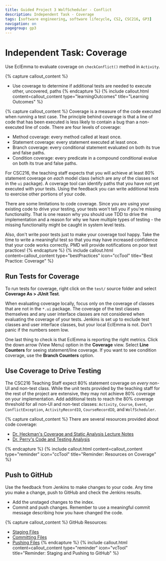 ```yaml
---
title: Guided Project 3 WolfScheduler - Conflict
description: Independent Task - Coverage
tags: [software engineering, software lifecycle, CS2, CSC216, GP3]
navigation: on
pagegroup: gp3
---
```


# Independent Task: Coverage
Use EclEmma to evaluate coverage on `checkConflict()` method in `Activity`.

{% capture callout_content %}
  * Use coverage to determine if additional tests are needed to execute other, uncovered, paths
{% endcapture %}
{% include callout.html content=callout_content type="learningOutcomes" title="Learning Outcomes" %}

{% capture callout_content %}
Coverage is a measure of the code executed when running a test case.  The principle behind coverage is that a line of code that has been executed is less likely to contain a bug than a non-executed line of code.  There are four levels of coverage:

  * Method coverage: every method called at least once.
  * Statement coverage: every statement executed at least once.
  * Branch coverage: every conditional statement evaluated on both its true and false paths.
  * Condition coverage: every predicate in a compound conditional evalue on both its true and false paths.
  
For CSC216, the teaching staff expects that you will achieve at least 80% statement coverage on *each* model class (which are any of the classes not in the `ui` package).  A coverage tool can identify paths that you have not yet executed with your tests.  Using the feedback you can write additional tests to exercise other portions of your code.

There are some limitations to code coverage.  Since you are using your existing code to drive your testing, your tests won't tell you if you're missing functionality.  That is one reason why you should use TDD to drive the implementation and a reason for why we have multiple types of testing - the missing functionality might be caught in system level tests.

Also, don't write poor tests just to make your coverage tool happy.  Take the time to write a meaningful test so that you may have increased confidence that your code works correctly.  PMD will provide notifications on poor test practices!
{% endcapture %}
{% include callout.html content=callout_content type="bestPractices" icon="ccTool" title="Best Practice: Coverage" %}

## Run Tests for Coverage
To run tests for coverage, right click on the `test/` source folder and select **Coverage As > JUnit Test**.

When evaluating coverage locally, focus only on the coverage of classes that are not in the `*.ui` package.  The coverage of the test classes themselves and any user interface classes are not considered when evaluating the coverage of your tests.  Jenkins is set up to exclude test classes and user interface classes, but your local EclEmma is not.  Don't panic if the numbers seem low.

One last thing to check is that EclEmma is reporting the right metrics.  Click the down arrow (View Menu) option in the **Coverage** view.  Select **Line Counters** for seeing statement/line coverage.  If you want to see condition coverage, use the **Branch Counters** option.

## Use Coverage to Drive Testing
The CSC216 Teaching Staff expect 80% statement coverage on *every* non-UI and non-test class.  While the unit tests provided by the teaching staff for the rest of the project are extensive, they may not achieve 80% coverage on your implementation.  Add additional tests to reach the 80% coverage threshold for all non-UI and non-test classes: `Activity`, `Course`, `Event`, `ConflictException`, `ActivityRecordIO`, `CourseRecordIO`, and `WolfScheduler`.

{% capture callout_content %}
There are several resources provided about code coverage:

  * [Dr. Heckman's Coverage and Static Analysis Lecture Notes](http://www.csc.ncsu.edu/courses/csc216-common/Heckman/lectures/03_Coverage_StaticAnalysis.pdf)
  * [Dr. Perry's Code and Testing Analysis](https://courses.ncsu.edu/csc216/lec/601/wrap/lectures/7_2_code_analysis.html)
  
{% endcapture %}
{% include callout.html content=callout_content type="reminder" icon="ccTool" title="Reminder: Resources on Coverage" %}

## Push to GitHub
Use the feedback from Jenkins to make changes to your code.  Any time you make a change, push to GitHub and check the Jenkins results.

  * Add the unstaged changes to the index.
  * Commit and push changes.  Remember to use a meaningful commit message describing how you have changed the code.  

{% capture callout_content %}
GitHub Resources:

  * [Staging Files](../git-tutorial/git-staging)
  * [Committing Files](../git-tutorial/git-commit)
  * [Pushing Files](../git-tutorial/git-push)
{% endcapture %}
{% include callout.html content=callout_content type="reminder" icon="vcTool" title="Reminder: Staging and Pushing to GitHub" %}